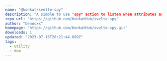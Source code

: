 ```yaml
---
name: "@konkat/svelte-spy"
description: "A simple to use "spy" action to listen when attributes are updated on target elements."
repo_url: "https://github.com/KonkatHub/svelte-spy"
author: "benocxx"
homepage: "https://github.com/KonkatHub/svelte-spy.git"
downloads: 1
updated: "2023-07-16T20:21:44.889Z"
tags: 
  - utility
  - dom
---
```

